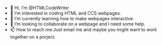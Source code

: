 - 👋 Hi, I’m @HTMLCodeWriter
- 👀 I’m interested in coding HTML and CCS webpages.
- 🌱 I’m currently learning how to make webpages interactive.
- 💞️ I’m looking to collaborate on a webpage and I need some help.
- 📫 How to reach me:Just email me and maybe you might want to work together on a porject.

<!---
HTMLCodeWriter/HTMLCodeWriter is a ✨ special ✨ repository because its `README.md` (this file) appears on your GitHub profile.
You can click the Preview link to take a look at your changes.
--->
